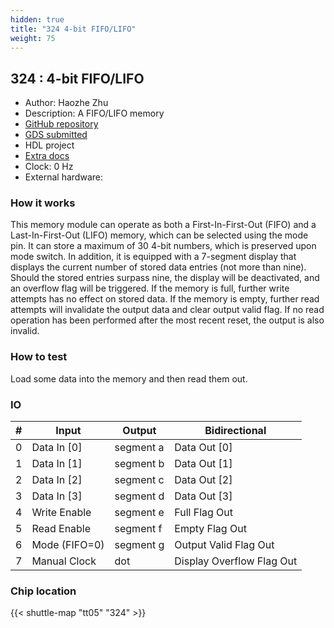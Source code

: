 ```yaml
---
hidden: true
title: "324 4-bit FIFO/LIFO"
weight: 75
---
```


## 324 : 4-bit FIFO/LIFO

* Author: Haozhe Zhu
* Description: A FIFO/LIFO memory
* [GitHub repository](https://github.com/HaozheZhu/tt05-HZ)
* [GDS submitted](https://github.com/HaozheZhu/tt05-HZ/actions/runs/6668171280)
* HDL project
* [Extra docs]()
* Clock: 0 Hz
* External hardware: 



### How it works

This memory module can operate as both a First-In-First-Out (FIFO) and a Last-In-First-Out (LIFO) memory, which can be selected using the mode pin. It can store a maximum of 30 4-bit numbers, which is preserved upon mode switch. In addition, it is equipped with a 7-segment display that displays the current number of stored data entries (not more than nine). Should the stored entries surpass nine, the display will be deactivated, and an overflow flag will be triggered. If the memory is full, further write attempts has no effect on stored data. If the memory is empty, further read attempts will invalidate the output data and clear output valid flag. If no read operation has been performed after the most recent reset, the output is also invalid.


### How to test

Load some data into the memory and then read them out.


### IO

| # | Input        | Output       | Bidirectional      |
|---|--------------|--------------| -------------------|
| 0 | Data In [0]  | segment a | Data Out [0] |
| 1 | Data In [1]  | segment b | Data Out [1] |
| 2 | Data In [2]  | segment c | Data Out [2] |
| 3 | Data In [3]  | segment d | Data Out [3] |
| 4 | Write Enable  | segment e | Full Flag Out |
| 5 | Read Enable  | segment f | Empty Flag Out |
| 6 | Mode (FIFO=0)  | segment g | Output Valid Flag Out |
| 7 | Manual Clock  | dot | Display Overflow Flag Out |

### Chip location

{{< shuttle-map "tt05" "324" >}}
